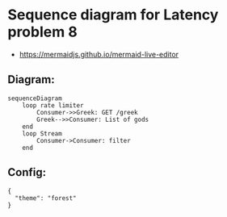 # Sequence diagram for Latency problem 8

- https://mermaidjs.github.io/mermaid-live-editor

## Diagram:

```
sequenceDiagram
    loop rate limiter
        Consumer->>Greek: GET /greek
        Greek-->>Consumer: List of gods
    end
    loop Stream    
        Consumer->Consumer: filter
    end
```

## Config:

```
{
  "theme": "forest"
}
```
